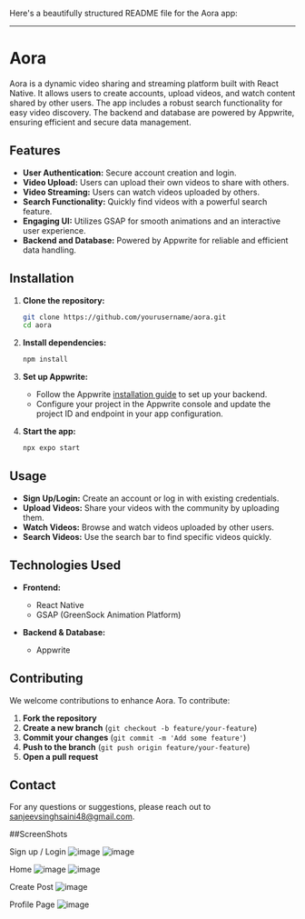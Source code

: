 Here's a beautifully structured README file for the Aora app:

---

# Aora

Aora is a dynamic video sharing and streaming platform built with React Native. It allows users to create accounts, upload videos, and watch content shared by other users. The app includes a robust search functionality for easy video discovery. The backend and database are powered by Appwrite, ensuring efficient and secure data management.

## Features

- **User Authentication:** Secure account creation and login.
- **Video Upload:** Users can upload their own videos to share with others.
- **Video Streaming:** Users can watch videos uploaded by others.
- **Search Functionality:** Quickly find videos with a powerful search feature.
- **Engaging UI:** Utilizes GSAP for smooth animations and an interactive user experience.
- **Backend and Database:** Powered by Appwrite for reliable and efficient data handling.




## Installation

1. **Clone the repository:**
   ```bash
   git clone https://github.com/yourusername/aora.git
   cd aora
   ```

2. **Install dependencies:**
   ```bash
   npm install
   ```

3. **Set up Appwrite:**
   - Follow the Appwrite [installation guide](https://appwrite.io/docs/installation) to set up your backend.
   - Configure your project in the Appwrite console and update the project ID and endpoint in your app configuration.

4. **Start the app:**
   ```bash
   npx expo start
   ```

## Usage

- **Sign Up/Login:** Create an account or log in with existing credentials.
- **Upload Videos:** Share your videos with the community by uploading them.
- **Watch Videos:** Browse and watch videos uploaded by other users.
- **Search Videos:** Use the search bar to find specific videos quickly.

## Technologies Used

- **Frontend:**
  - React Native
  - GSAP (GreenSock Animation Platform)

- **Backend & Database:**
  - Appwrite

## Contributing

We welcome contributions to enhance Aora. To contribute:

1. **Fork the repository**
2. **Create a new branch** (`git checkout -b feature/your-feature`)
3. **Commit your changes** (`git commit -m 'Add some feature'`)
4. **Push to the branch** (`git push origin feature/your-feature`)
5. **Open a pull request**



## Contact

For any questions or suggestions, please reach out to [sanjeevsinghsaini48@gmail.com](mailto:sanjeevsinghsaini48@gmail.com).


##ScreenShots

Sign up /  Login
![image](https://github.com/Sanjeev12357/FullstackRNAppAora/assets/124911392/1166eb78-7b1f-4314-a375-c8d373feef9f)
![image](https://github.com/Sanjeev12357/FullstackRNAppAora/assets/124911392/0b0ea6f9-2b9c-4014-9431-6d50409416f3)

Home 
![image](https://github.com/Sanjeev12357/FullstackRNAppAora/assets/124911392/ec2f5652-51e5-4456-b1a6-75149f4d5edd)
![image](https://github.com/Sanjeev12357/FullstackRNAppAora/assets/124911392/a476057c-1e6c-4009-909e-80bb161ab0de)

Create Post
![image](https://github.com/Sanjeev12357/FullstackRNAppAora/assets/124911392/f0877906-4c9f-45a7-bede-eb0230b002b2)

Profile Page 
![image](https://github.com/Sanjeev12357/FullstackRNAppAora/assets/124911392/f8434fa5-6eea-428e-a8a7-7a5f32be3cac)
